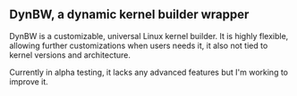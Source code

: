 DynBW, a dynamic kernel builder wrapper
------
DynBW is a customizable, universal Linux kernel builder. It is highly flexible, allowing further customizations when users needs it, it also not tied to kernel versions and architecture.

Currently in alpha testing, it lacks any advanced features but I'm working to improve it.

